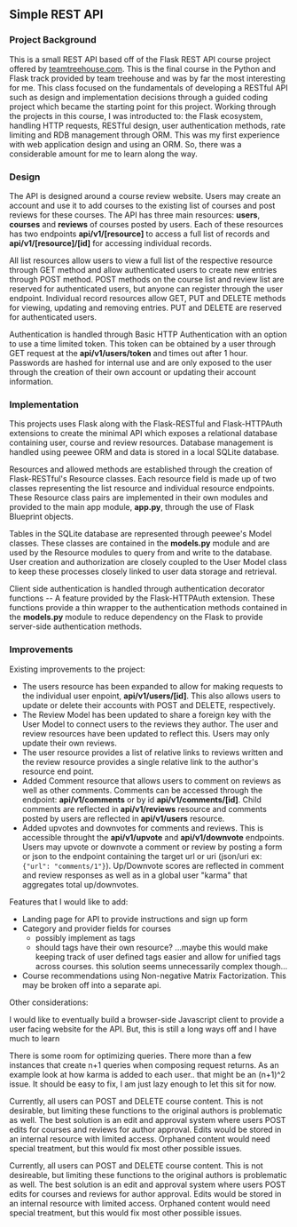 Simple REST API
--
### Project Background
This is a small REST API based off of the Flask REST API course project offered by [teamtreehouse.com](https://teamtreehouse.com/library/flask-rest-api). This is the final course in the Python and Flask track provided by team treehouse and was by far the most interesting for me. This class focused on the fundamentals of developing a RESTful API such as design and implementation decisions through a guided coding project which became the starting point for this project. Working through the projects in this course, I was introducted to: the Flask ecosystem, handling HTTP requests, RESTful design, user authentication methods, rate limiting and RDB management through ORM. This was my first experience with web application design and using an ORM. So, there was a considerable amount for me to learn along the way.
### Design
The API is designed around a course review website. Users may create an account and use it to add courses to the existing list of courses and post reviews for these courses. The API has three main resources: **users**, **courses** and **reviews** of courses posted by users. Each of these resources has two endpoints **api/v1/[resource]** to access a full list of records and  **api/v1/[resource]/[id]** for accessing individual records.

All list resources allow users to view a full list of the respective resource through GET method and allow authenticated users to create new entries through POST method. POST methods on the course list and review list are reserved for authenticated users, but anyone can register through the user endpoint. Individual record resources allow GET, PUT and DELETE methods for viewing, updating and removing entries. PUT and DELETE are reserved for authenticated users.

Authentication is handled through Basic HTTP Authentication with an option to use a time limited  token. This token can be obtained by a user through GET request at the **api/v1/users/token** and times out after 1 hour. Passwords are hashed for internal use and are only exposed to the user through the creation of their own account or updating their account information.
### Implementation
This projects uses Flask along with the Flask-RESTful and Flask-HTTPAuth extensions to create the minimal API which exposes a relational database containing user, course and review resources.  Database management is handled using peewee ORM and data is stored in a local SQLite database.

Resources and allowed methods are established through the creation of Flask-RESTful's Resource classes. Each resource field is made up of two classes representing the list resource and individual resource endpoints. These Resource class pairs are implemented in their own modules and provided to the main app module, **app.py**, through the use of Flask Blueprint objects.

Tables in the SQLite database are represented through peewee's Model classes. These classes are contained in the **models.py** module and are used by the Resource modules to query from and write to the database. User creation and authorization are closely coupled to the User Model class to keep these processes closely linked to user data storage and retrieval.

Client side authentication is handled through authentication decorator functions -- A feature provided by the Flask-HTTPAuth extension. These functions provide a thin wrapper to the authentication methods contained in the **models.py** module to reduce dependency on the Flask to provide server-side authentication methods.

### Improvements
Existing improvements to the project:

* The users resource has been expanded to allow for making requests to the individual user enpoint, **api/v1/users/[id]**. This also allows users to update or delete their accounts with POST and DELETE, respectively.
* The Review Model has been updated to share a foreign key with the User Model to connect users to the reviews they author. The user and review resources have been updated to reflect this. Users may only update their own reviews.
*  The user resource provides a list of relative links to reviews written and the review resource provides a single relative link to the author's resource end point.
* Added Comment resource that allows users to comment on reviews as well as other comments. Comments can be accessed through the endpoint: **api/v1/comments** or by id **api/v1/comments/[id]**. Child comments are reflected in **api/v1/reviews** resource and comments posted by users are reflected in **api/v1/users** resource.
* Added upvotes and downvotes for comments and reviews. This is accessible throught the **api/v1/upvote** and **api/v1/downvote** endpoints. Users may upvote or downvote a comment or review by posting a form or json to the endpoint containing the target url or uri (json/uri ex: `{"url": "comments/1"}`). Up/Downvote scores are reflected in comment and review responses as well as in a global user "karma" that aggregates total up/downvotes.

Features that I would like to add:

* Landing page for API to provide instructions and sign up form
* Category and provider fields for courses
  * possibly implement as tags
  * should tags have their own resource? ...maybe this would make keeping track of user defined tags easier and allow for unified tags across courses. this solution seems unnecessarily complex though...
* Course recommendations using Non-negative Matrix Factorization. This may be broken off into a separate api.

Other considerations:

I would like to eventually build a browser-side Javascript client to provide a user facing website for the API. But, this is still a long ways off and I have much to learn

There is some room for optimizing queries. There more than a few instances that create n+1 queries when composing request returns. As an example look at how karma is added to each user.. that might be an (n+1)^2 issue. It should be easy to fix, I am just lazy enough to let this sit for now. 

Currently, all users can POST and DELETE course content. This is not desirable, but limiting these functions to the original authors is problematic as well. The best solution is an edit and approval system where users POST edits for courses and reviews for author approval. Edits would be stored in an internal resource with limited access. Orphaned content would need special treatment, but this would fix most other possible issues.

Currently, all users can POST and DELETE course content. This is not desireable, but limiting these functions to the original authors is problematic as well. The best solution is an edit and approval system where users POST edits for courses and reviews for author approval. Edits would be stored in an internal resource with limited access. Orphaned content would need special treatment, but this would fix most other possible issues.
